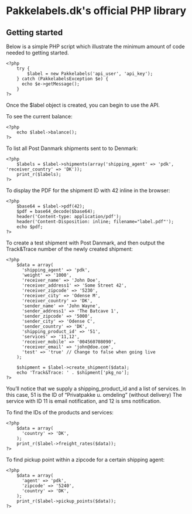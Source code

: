 # Pakkelabels.dk's official PHP library

## Getting started

Below is a simple PHP script which illustrate the minimum amount of code needed to getting started.

```php5
<?php
    try {
		$label = new Pakkelabels('api_user', 'api_key');
    } catch (PakkelabelsException $e) {
      echo $e->getMessage();
    }
?>
```

Once the $label object is created, you can begin to use the API.

To see the current balance:

```php5
<?php
    echo $label->balance();
?>
```

To list all Post Danmark shipments sent to to Denmark:

```php5
<?php
    $labels = $label->shipments(array('shipping_agent' => 'pdk', 'receiver_country' => 'DK'));
    print_r($labels);
?>
```

To display the PDF for the shipment ID with 42 inline in the browser:

```php5
<?php
    $base64 = $label->pdf(42);
    $pdf = base64_decode($base64);
    header('Content-type: application/pdf');
    header('Content-Disposition: inline; filename="label.pdf"');
    echo $pdf;
?>
```

To create a test shipment with Post Danmark, and then output the Track&Trace number of the newly created shipment:

```php5
<?php
    $data = array(
      'shipping_agent' => 'pdk',
      'weight' => '1000',
      'receiver_name' => 'John Doe',
      'receiver_address1' => 'Some Street 42',
      'receiver_zipcode' => '5230',
      'receiver_city' => 'Odense M',
      'receiver_country' => 'DK',
      'sender_name' => 'John Wayne',
      'sender_address1' => 'The Batcave 1',
      'sender_zipcode' => '5000',
      'sender_city' => 'Odense C',
      'sender_country' => 'DK',
      'shipping_product_id' => '51',
      'services' => '11,12',
      'receiver_mobile' => '004560708090',
      'receiver_email' => 'john@doe.com',
      'test' => 'true' // Change to false when going live
    );

    $shipment = $label->create_shipment($data);
    echo 'Track&Trace: ' . $shipment['pkg_no'];
?>
```

You’ll notice that we supply a shipping_product_id and a list of services. In this case, 51 is the ID of “Privatpakke u. omdeling” (without delivery)
The service with ID 11 is email notification, and 12 is sms notification.

To find the IDs of the products and services:

```php5
<?php
    $data = array(
      'country' => 'DK',
    );
    print_r($label->freight_rates($data));
?>
```

To find pickup point within a zipcode for a certain shipping agent:

```php5
<?php
    $data = array(
      'agent' => 'pdk',
      'zipcode' => '5240',
      'country' => 'DK',
    );
    print_r($label->pickup_points($data));
?>
```
